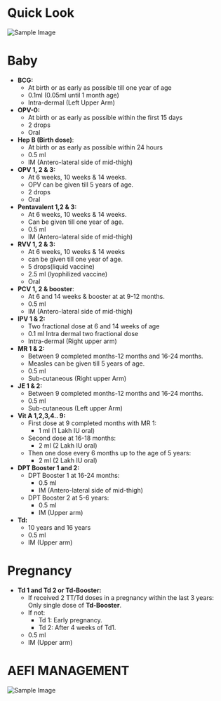 # Quick Look

![Sample Image](file:///android_asset/mdfile_images/nis/nis.png)

# Baby
- **BCG:**
  - At birth or as early as possible till one year of age
  - 0.1ml (0.05ml until 1 month age) 
  - Intra-dermal (Left Upper Arm)
- **OPV-0:**
  - At birth or as early as possible within the first 15 days
  - 2 drops
  - Oral
- **Hep B (Birth dose)**:
  - At birth or as early as possible within 24 hours 
  - 0.5 ml
  - IM (Antero-lateral side of mid-thigh)
- **OPV 1, 2 & 3:**
  - At 6 weeks, 10 weeks & 14 weeks.
  - OPV can be given till 5 years of age.
  - 2 drops
  - Oral
- **Pentavalent 1,2 & 3:**
  - At 6 weeks, 10 weeks & 14 weeks.
  - Can be given till one year of age.
  - 0.5 ml
  - IM (Antero-lateral side of mid-thigh)
- **RVV 1, 2 & 3:**
  - At 6 weeks, 10 weeks & 14 weeks
  - can be given till one year of age.
  - 5 drops(liquid vaccine)
  - 2.5 ml (lyophilized vaccine)
  - Oral
- **PCV 1, 2 & booster**:
  - At 6 and 14 weeks & booster at at 9-12 months. 
  - 0.5 ml
  - IM (Antero-lateral side of mid-thigh)
- **IPV 1 & 2:**
  - Two fractional dose at 6 and 14 weeks of age
  - 0.1 ml Intra dermal two fractional dose 
  - Intra-dermal (Right upper arm)
- **MR 1 & 2:**
  - Between 9 completed months-12 months and 16-24 months. 
  - Measles can be given till 5 years of age.
  - 0.5 ml
  - Sub-cutaneous (Right upper Arm)
- **JE 1 & 2:**
  - Between 9 completed months-12 months and 16-24 months.
  - 0.5 ml
  - Sub-cutaneous (Left upper Arm)
- **Vit A 1,2,3,4.. 9:**
  - First dose at 9 completed months with MR 1:
    - 1 ml (1 Lakh IU oral)
  - Second dose at 16-18 months:
    - 2 ml (2 Lakh IU oral)
  - Then one dose every 6 months up to the age of 5 years:
    - 2 ml (2 Lakh IU oral)
- **DPT Booster 1 and 2:**
  - DPT Booster 1 at 16-24 months:
    - 0.5 ml 
    - IM (Antero-lateral side of mid-thigh)
  - DPT Booster 2 at 5-6 years:
    - 0.5 ml
    - IM (Upper arm)
- **Td:**
  - 10 years and 16 years
  - 0.5 ml
  - IM (Upper arm)

# Pregnancy
- **Td 1 and Td 2 or Td-Booster:**
  - If received 2 TT/Td doses in a pregnancy within the last 3 years: Only single dose of **Td-Booster**.
  - If not:
    - Td 1: Early pregnancy.
    - Td 2: After 4 weeks of Td1.
  - 0.5 ml
  - IM (Upper arm)

# AEFI MANAGEMENT

![Sample Image](file:///android_asset/mdfile_images/nis/aefi.jpeg)

